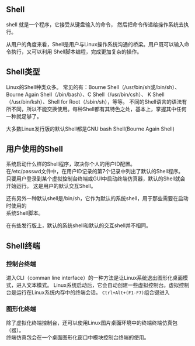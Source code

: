  ## Shell
shell 就是一个程序，它接受从键盘输入的命令， 然后把命令传递给操作系统去执行。  

从用户的角度来看，Shell是用户与Linux操作系统沟通的桥梁。用户既可以输入命令执行，又可以利用 Shell脚本编程，完成更加复杂的操作。

## Shell类型

Linux的Shell种类众多。
常见的有：Bourne Shell（/usr/bin/sh或/bin/sh）、Bourne Again Shell（/bin/bash）、C Shell（/usr/bin/csh）、
K Shell（/usr/bin/ksh）、Shell for Root（/sbin/sh），等等。
不同的Shell语言的语法有所不同，所以不能交换使用。每种Shell都有其特色之处，基本上，掌握其中任何一种就足够了。

大多数Linux发行版的默认Shell都是GNU bash Shell(Bourne Again Shell)

## 用户使用的Shell

系统启动什么样的Shell程序，取决你个人的用户ID配置。  
在/etc/passwd文件中，在用户ID记录的第7个记录中列出了默认的Shell程序。  
只要用户登录到某个虚拟控制台终端或GUI中启动终端仿真器，默认的Shell就会开始运行。
这是用户的默认交互Shell。

还有另外一种默认shell是/bin/sh，它作为默认的系统shell，用于那些需要在启动时使用的  
系统Shell脚本。

在有些发行版上，默认的系统shell和默认的交互shell并不相同。

## Shell终端

### 控制台终端
进入CLI（comman line interface）的一种方法是让Linux系统退出图形化桌面模式，进入文本模式。
Linux系统启动后，它会自动创建一些虚拟控制台。虚拟控制台是运行在Linux系统内存中的终端会话。
``Ctrl+Alt+(F1-F7)``组合键进入

### 图形化终端
除了虚拟化终端控制台，还可以使用Linux图片桌面环境中的终端终端仿真包（器）。  
终端仿真包会在一个桌面图形化窗口中模块控制台终端的使用。